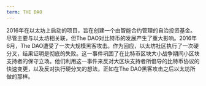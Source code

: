 ```yaml
---
term: THE DAO
---
```


2016年在以太坊上启动的项目，旨在创建一个由智能合约管理的自治投资基金。尽管主要与以太坊相关联，但The DAO对比特币的发展产生了重大影响。2016年6月，The DAO遭受了一次大规模黑客攻击。作为回应，以太坊社区执行了一次硬分叉，结果证明是彻底的失败。这一事件巩固了在比特币区块大小战争期间小区块支持者的保守立场。他们利用这一事件来反对大区块支持者所倡导的比特币协议的快速变更，以及反对执行硬分叉的想法，正如在The DAO黑客攻击之后以太坊所做的那样。